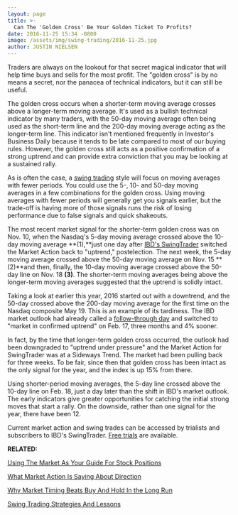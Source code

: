 ```yaml
---
layout: page
title: >-
  Can The 'Golden Cross' Be Your Golden Ticket To Profits?
date: 2016-11-25 15:34 -0800
image: /assets/img/swing-trading/2016-11-25.jpg
author: JUSTIN NIELSEN
---
```






Traders are always on the lookout for that secret magical indicator that will help time buys and sells for the most profit. The "golden cross" is by no means a secret, nor the panacea of technical indicators, but it can still be useful.


The golden cross occurs when a shorter-term moving average crosses above a longer-term moving average. It's used as a bullish technical indicator by many traders, with the 50-day moving average often being used as the short-term line and the 200-day moving average acting as the longer-term line. This indicator isn't mentioned frequently in Investor's Business Daily because it tends to be late compared to most of our buying rules. However, the golden cross still acts as a positive confirmation of a strong uptrend and can provide extra conviction that you may be looking at a sustained rally.


As is often the case, a [swing trading](https://www.investors.com/ibd-university/swing-trading/) style will focus on moving averages with fewer periods. You could use the 5-, 10- and 50-day moving averages in a few combinations for the golden cross. Using moving averages with fewer periods will generally get you signals earlier, but the trade-off is having more of those signals runs the risk of losing performance due to false signals and quick shakeouts.


The most recent market signal for the shorter-term golden cross was on Nov. 10, when the Nasdaq's 5-day moving average crossed above the 10-day moving average **(1),**just one day after [IBD's SwingTrader](http://shop.investors.com/offer/splashresponsive.aspx?id=SwingTrader&src=A011LPH) switched the Market Action back to "uptrend," postelection. The next week, the 5-day moving average crossed above the 50-day moving average on Nov. 15 **(2)**and then, finally, the 10-day moving average crossed above the 50-day line on Nov. 18 **(3)**. The shorter-term moving averages being above the longer-term moving averages suggested that the uptrend is solidly intact.


Taking a look at earlier this year, 2016 started out with a downtrend, and the 50-day crossed above the 200-day moving average for the first time on the Nasdaq composite May 19. This is an example of its tardiness. The IBD market outlook had already called a [follow-through day](http://education.investors.com/lesson.aspx?id=735761&sourceid=735764) and switched to "market in confirmed uptrend" on Feb. 17, three months and 4% sooner.


In fact, by the time that longer-term golden cross occurred, the outlook had been downgraded to "uptrend under pressure" and the Market Action for SwingTrader was at a Sideways Trend. The market had been pulling back for three weeks. To be fair, since then that golden cross has been intact as the only signal for the year, and the index is up 15% from there.


Using shorter-period moving averages, the 5-day line crossed above the 10-day line on Feb. 18, just a day later than the shift in IBD's market outlook. The early indicators give greater opportunities for catching the initial strong moves that start a rally. On the downside, rather than one signal for the year, there have been 12.


Current market action and swing trades can be accessed by trialists and subscribers to IBD's SwingTrader. [Free trials](http://shop.investors.com/offer/splashresponsive.aspx?id=SwingTrader&src=A011LPH) are available.


**RELATED:**


[Using The Market As Your Guide For Stock Positions](https://www.investors.com/research/swing-trading/using-the-market-as-your-guide-for-stock-positions/)


[What Market Action Is Saying About Direction](https://www.investors.com/research/swing-trading/what-the-market-action-is-saying-about-direction/)


[Why Market Timing Beats Buy And Hold In the Long Run](https://www.investors.com/how-to-invest/investors-corner/why-market-timing-beats-buy-and-hold-in-long-run/)


[Swing Trading Strategies And Lessons](https://www.investors.com/ibd-university/swing-trading/)




